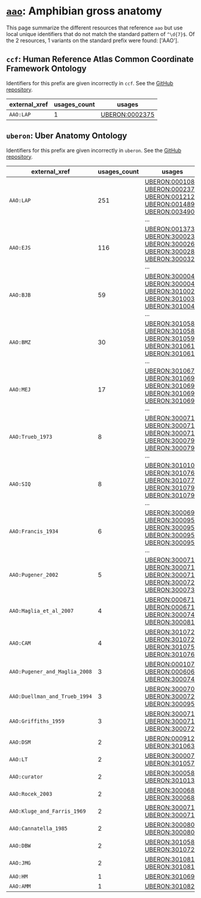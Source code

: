 # [`aao`](https://bioregistry.io/aao): Amphibian gross anatomy

This page summarize the different resources that reference `aao`
but use local unique identifiers that do not match the standard pattern of
`^\d{7}$`. Of the 2 resources,
1 variants on the standard prefix were found: ['AAO'].

## `ccf`: Human Reference Atlas Common Coordinate Framework Ontology

Identifiers for this prefix are given incorrectly in `ccf`. See the [GitHub repository](https://github.com/hubmapconsortium/ccf-ontology).

| external_xref   |   usages_count | usages                                                          |
|-----------------|----------------|-----------------------------------------------------------------|
| `AAO:LAP`       |              1 | [UBERON:0002375](http://purl.obolibrary.org/obo/UBERON_0002375) |

## `uberon`: Uber Anatomy Ontology

Identifiers for this prefix are given incorrectly in `uberon`. See the [GitHub repository](https://github.com/obophenotype/uberon).

| external_xref                 |   usages_count | usages                                                                                                                                                                                                                                                                                                                                   |
|-------------------------------|----------------|------------------------------------------------------------------------------------------------------------------------------------------------------------------------------------------------------------------------------------------------------------------------------------------------------------------------------------------|
| `AAO:LAP`                     |            251 | [UBERON:0001080](http://purl.obolibrary.org/obo/UBERON_0001080), [UBERON:0002375](http://purl.obolibrary.org/obo/UBERON_0002375), [UBERON:0012129](http://purl.obolibrary.org/obo/UBERON_0012129), [UBERON:0014898](http://purl.obolibrary.org/obo/UBERON_0014898), [UBERON:0034900](http://purl.obolibrary.org/obo/UBERON_0034900), ... |
| `AAO:EJS`                     |            116 | [UBERON:0013732](http://purl.obolibrary.org/obo/UBERON_0013732), [UBERON:3000237](http://purl.obolibrary.org/obo/UBERON_3000237), [UBERON:3000265](http://purl.obolibrary.org/obo/UBERON_3000265), [UBERON:3000288](http://purl.obolibrary.org/obo/UBERON_3000288), [UBERON:3000323](http://purl.obolibrary.org/obo/UBERON_3000323), ... |
| `AAO:BJB`                     |             59 | [UBERON:3000041](http://purl.obolibrary.org/obo/UBERON_3000041), [UBERON:3000044](http://purl.obolibrary.org/obo/UBERON_3000044), [UBERON:3010029](http://purl.obolibrary.org/obo/UBERON_3010029), [UBERON:3010039](http://purl.obolibrary.org/obo/UBERON_3010039), [UBERON:3010042](http://purl.obolibrary.org/obo/UBERON_3010042), ... |
| `AAO:BMZ`                     |             30 | [UBERON:3010586](http://purl.obolibrary.org/obo/UBERON_3010586), [UBERON:3010589](http://purl.obolibrary.org/obo/UBERON_3010589), [UBERON:3010590](http://purl.obolibrary.org/obo/UBERON_3010590), [UBERON:3010613](http://purl.obolibrary.org/obo/UBERON_3010613), [UBERON:3010614](http://purl.obolibrary.org/obo/UBERON_3010614), ... |
| `AAO:MEJ`                     |             17 | [UBERON:3010673](http://purl.obolibrary.org/obo/UBERON_3010673), [UBERON:3010691](http://purl.obolibrary.org/obo/UBERON_3010691), [UBERON:3010692](http://purl.obolibrary.org/obo/UBERON_3010692), [UBERON:3010694](http://purl.obolibrary.org/obo/UBERON_3010694), [UBERON:3010695](http://purl.obolibrary.org/obo/UBERON_3010695), ... |
| `AAO:Trueb_1973`              |              8 | [UBERON:3000711](http://purl.obolibrary.org/obo/UBERON_3000711), [UBERON:3000712](http://purl.obolibrary.org/obo/UBERON_3000712), [UBERON:3000717](http://purl.obolibrary.org/obo/UBERON_3000717), [UBERON:3000793](http://purl.obolibrary.org/obo/UBERON_3000793), [UBERON:3000794](http://purl.obolibrary.org/obo/UBERON_3000794), ... |
| `AAO:SIQ`                     |              8 | [UBERON:3010105](http://purl.obolibrary.org/obo/UBERON_3010105), [UBERON:3010765](http://purl.obolibrary.org/obo/UBERON_3010765), [UBERON:3010778](http://purl.obolibrary.org/obo/UBERON_3010778), [UBERON:3010796](http://purl.obolibrary.org/obo/UBERON_3010796), [UBERON:3010798](http://purl.obolibrary.org/obo/UBERON_3010798), ... |
| `AAO:Francis_1934`            |              6 | [UBERON:3000694](http://purl.obolibrary.org/obo/UBERON_3000694), [UBERON:3000950](http://purl.obolibrary.org/obo/UBERON_3000950), [UBERON:3000951](http://purl.obolibrary.org/obo/UBERON_3000951), [UBERON:3000952](http://purl.obolibrary.org/obo/UBERON_3000952), [UBERON:3000954](http://purl.obolibrary.org/obo/UBERON_3000954), ... |
| `AAO:Pugener_2002`            |              5 | [UBERON:3000711](http://purl.obolibrary.org/obo/UBERON_3000711), [UBERON:3000712](http://purl.obolibrary.org/obo/UBERON_3000712), [UBERON:3000717](http://purl.obolibrary.org/obo/UBERON_3000717), [UBERON:3000727](http://purl.obolibrary.org/obo/UBERON_3000727), [UBERON:3000735](http://purl.obolibrary.org/obo/UBERON_3000735)      |
| `AAO:Maglia_et_al_2007`       |              4 | [UBERON:0006714](http://purl.obolibrary.org/obo/UBERON_0006714), [UBERON:0006715](http://purl.obolibrary.org/obo/UBERON_0006715), [UBERON:3000746](http://purl.obolibrary.org/obo/UBERON_3000746), [UBERON:3000810](http://purl.obolibrary.org/obo/UBERON_3000810)                                                                       |
| `AAO:CAM`                     |              4 | [UBERON:3010720](http://purl.obolibrary.org/obo/UBERON_3010720), [UBERON:3010722](http://purl.obolibrary.org/obo/UBERON_3010722), [UBERON:3010751](http://purl.obolibrary.org/obo/UBERON_3010751), [UBERON:3010764](http://purl.obolibrary.org/obo/UBERON_3010764)                                                                       |
| `AAO:Pugener_and_Maglia_2008` |              3 | [UBERON:0001079](http://purl.obolibrary.org/obo/UBERON_0001079), [UBERON:0006062](http://purl.obolibrary.org/obo/UBERON_0006062), [UBERON:3000745](http://purl.obolibrary.org/obo/UBERON_3000745)                                                                                                                                        |
| `AAO:Duellman_and_Trueb_1994` |              3 | [UBERON:3000707](http://purl.obolibrary.org/obo/UBERON_3000707), [UBERON:3000728](http://purl.obolibrary.org/obo/UBERON_3000728), [UBERON:3000956](http://purl.obolibrary.org/obo/UBERON_3000956)                                                                                                                                        |
| `AAO:Griffiths_1959`          |              3 | [UBERON:3000718](http://purl.obolibrary.org/obo/UBERON_3000718), [UBERON:3000719](http://purl.obolibrary.org/obo/UBERON_3000719), [UBERON:3000720](http://purl.obolibrary.org/obo/UBERON_3000720)                                                                                                                                        |
| `AAO:DSM`                     |              2 | [UBERON:0009121](http://purl.obolibrary.org/obo/UBERON_0009121), [UBERON:3010632](http://purl.obolibrary.org/obo/UBERON_3010632)                                                                                                                                                                                                         |
| `AAO:LT`                      |              2 | [UBERON:3000074](http://purl.obolibrary.org/obo/UBERON_3000074), [UBERON:3010576](http://purl.obolibrary.org/obo/UBERON_3010576)                                                                                                                                                                                                         |
| `AAO:curator`                 |              2 | [UBERON:3000588](http://purl.obolibrary.org/obo/UBERON_3000588), [UBERON:3010138](http://purl.obolibrary.org/obo/UBERON_3010138)                                                                                                                                                                                                         |
| `AAO:Rocek_2003`              |              2 | [UBERON:3000683](http://purl.obolibrary.org/obo/UBERON_3000683), [UBERON:3000685](http://purl.obolibrary.org/obo/UBERON_3000685)                                                                                                                                                                                                         |
| `AAO:Kluge_and_Farris_1969`   |              2 | [UBERON:3000713](http://purl.obolibrary.org/obo/UBERON_3000713), [UBERON:3000714](http://purl.obolibrary.org/obo/UBERON_3000714)                                                                                                                                                                                                         |
| `AAO:Cannatella_1985`         |              2 | [UBERON:3000808](http://purl.obolibrary.org/obo/UBERON_3000808), [UBERON:3000809](http://purl.obolibrary.org/obo/UBERON_3000809)                                                                                                                                                                                                         |
| `AAO:DBW`                     |              2 | [UBERON:3010583](http://purl.obolibrary.org/obo/UBERON_3010583), [UBERON:3010728](http://purl.obolibrary.org/obo/UBERON_3010728)                                                                                                                                                                                                         |
| `AAO:JMG`                     |              2 | [UBERON:3010818](http://purl.obolibrary.org/obo/UBERON_3010818), [UBERON:3010819](http://purl.obolibrary.org/obo/UBERON_3010819)                                                                                                                                                                                                         |
| `AAO:HM`                      |              1 | [UBERON:3010690](http://purl.obolibrary.org/obo/UBERON_3010690)                                                                                                                                                                                                                                                                          |
| `AAO:AMM`                     |              1 | [UBERON:3010821](http://purl.obolibrary.org/obo/UBERON_3010821)                                                                                                                                                                                                                                                                          |

